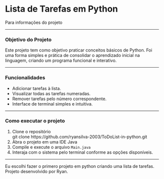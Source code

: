 <h1>Lista de Tarefas em Python</h1>
Para informações do projeto
<hr>
<h3>Objetivo do Projeto</h3>
Este projeto tem como objetivo praticar conceitos básicos de Python. Foi uma forma simples e prática de consolidar o aprendizado inicial na linguagem, criando um programa funcional e interativo.
<hr>
<h3>Funcionalidades</h3>
<ul>
  <li>Adicionar tarefas à lista.</li>
  <li>Visualizar todas as tarefas numeradas.</li>
  <li>Remover tarefas pelo número correspondente.</li>
  <li>Interface de terminal simples e intuitiva.</li>
</ul>
<hr>
<h3>Como executar o projeto</h3>
<ol>
  <li>Clone o repositório</li>
  git clone https://github.com/ryansilva-2003/ToDoList-in-python.git
  <li>Abra o projeto em uma IDE Java</li>
  <li>Compile e execute o arquivo <code>Main.java</code></li>
  <li>Interaja com o sistema pelo terminal conforme as opções disponíveis.</li>
</ol>
<hr>
Eu escolhi fazer o primero projeto em python criando uma lista de tarefas. Projeto desenvolvido por Ryan.

